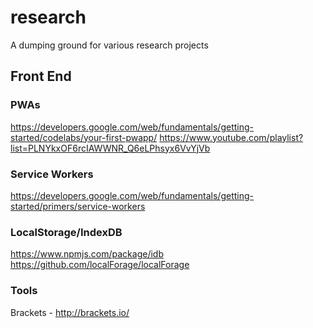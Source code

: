 # research
A dumping ground for various research projects

## Front End
### PWAs

 https://developers.google.com/web/fundamentals/getting-started/codelabs/your-first-pwapp/
 https://www.youtube.com/playlist?list=PLNYkxOF6rcIAWWNR_Q6eLPhsyx6VvYjVb
### Service Workers
 https://developers.google.com/web/fundamentals/getting-started/primers/service-workers

### LocalStorage/IndexDB

 https://www.npmjs.com/package/idb
 https://github.com/localForage/localForage
 
 ### Tools
 
 Brackets - http://brackets.io/
 

